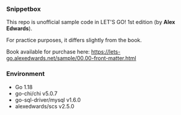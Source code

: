 ### Snippetbox

This repo is unofficial sample code in LET'S GO! 1st edition (by **Alex Edwards**).

For practice purposes, it differs slightly from the book.

Book available for purchase here: https://lets-go.alexedwards.net/sample/00.00-front-matter.html

### Environment
- Go 1.18
- go-chi/chi v5.0.7
- go-sql-driver/mysql v1.6.0
- alexedwards/scs v2.5.0
